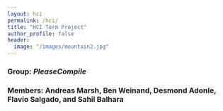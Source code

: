 ```yaml
---
layout: hci
permalink: /hci/
title: "HCI Term Project"
author_profile: false
header: 
  image: "/images/mountain2.jpg"
---
```


### Group: ***PleaseCompile***

### Members: Andreas Marsh, Ben Weinand, Desmond Adonle, Flavio Salgado, and Sahil Balhara
